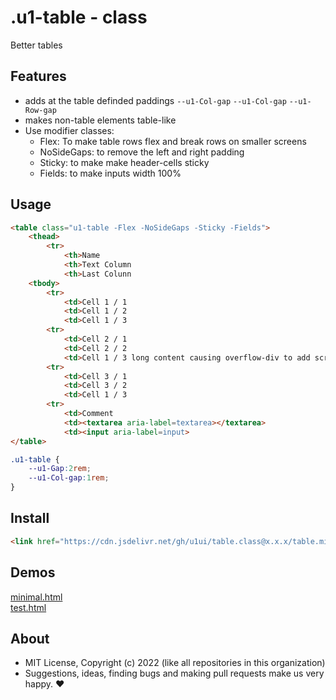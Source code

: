 # .u1-table - class
Better tables

## Features

- adds at the table definded paddings `--u1-Col-gap` `--u1-Col-gap` `--u1-Row-gap`
- makes non-table elements table-like
- Use modifier classes: 
    - Flex: To make table rows flex and break rows on smaller screens
    - NoSideGaps: to remove the left and right padding
    - Sticky: to make make header-cells sticky
    - Fields: to make inputs width 100%

## Usage

```html
<table class="u1-table -Flex -NoSideGaps -Sticky -Fields">
    <thead>
        <tr>
            <th>Name
            <th>Text Column
            <th>Last Colunn
    <tbody>
        <tr>
            <td>Cell 1 / 1
            <td>Cell 1 / 2
            <td>Cell 1 / 3
        <tr>
            <td>Cell 2 / 1
            <td>Cell 2 / 2
            <td>Cell 1 / 3 long content causing overflow-div to add scrollbars
        <tr>
            <td>Cell 3 / 1
            <td>Cell 3 / 2
            <td>Cell 1 / 3
        <tr>
            <td>Comment
            <td><textarea aria-label=textarea></textarea>
            <td><input aria-label=input>
</table>
```

```css
.u1-table {
    --u1-Gap:2rem;
    --u1-Col-gap:1rem;
}
```

## Install

```html
<link href="https://cdn.jsdelivr.net/gh/u1ui/table.class@x.x.x/table.min.css" rel=stylesheet>
```

## Demos

[minimal.html](http://gcdn.li/u1ui/table.class@main/tests/minimal.html)  
[test.html](http://gcdn.li/u1ui/table.class@main/tests/test.html)  

## About

- MIT License, Copyright (c) 2022 <u1> (like all repositories in this organization) <br>
- Suggestions, ideas, finding bugs and making pull requests make us very happy. ♥

